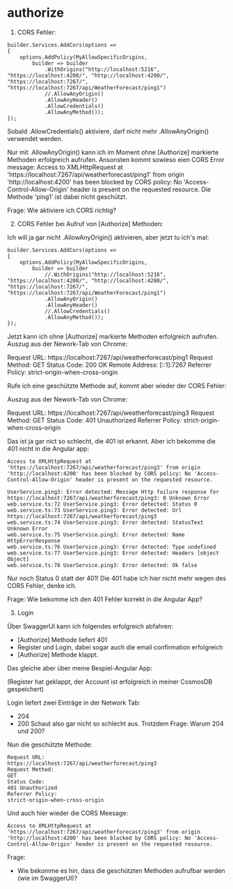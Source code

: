 # authorize

1. CORS Fehler:

```
builder.Services.AddCors(options =>
{
    options.AddPolicy(MyAllowSpecificOrigins,
        builder => builder
            .WithOrigins("http://localhost:5216", "https://localhost:4200/", "http://localhost:4200/", "https://localhost:7267/", "https://localhost:7267/api/WeatherForecast/ping1")
            //.AllowAnyOrigin()
            .AllowAnyHeader()
            .AllowCredentials()
            .AllowAnyMethod());
});
```

Sobald .AllowCredentials() aktiviere, darf nicht mehr .AllowAnyOrigin() verwendet werden.

Nur mit .AllowAnyOrigin() kann ich im Moment ohne [Authorize] markierte Methoden erfolgreich aufrufen.
Ansonsten kommt sowieso eien CORS Error message:
Access to XMLHttpRequest at 'https://localhost:7267/api/weatherforecast/ping1' from origin 'http://localhost:4200' has been blocked by CORS policy: No 'Access-Control-Allow-Origin' header is present on the requested resource.
Die Methode 'ping1' ist dabei nicht geschützt.

Frage: Wie aktiviere ich CORS richtig?

2. CORS Fehler bei Aufruf von [Authorize] Methoden:

Ich will ja gar nicht .AllowAnyOrigin() aktivieren, aber jetzt tu ich's mal:

```
builder.Services.AddCors(options =>
{
    options.AddPolicy(MyAllowSpecificOrigins,
        builder => builder
            //.WithOrigins("http://localhost:5216", "https://localhost:4200/", "http://localhost:4200/", "https://localhost:7267/", "https://localhost:7267/api/WeatherForecast/ping1")
            .AllowAnyOrigin()
            .AllowAnyHeader()
            //.AllowCredentials()
            .AllowAnyMethod());
});
```

Jetzt kann ich ohne [Authorize] markierte Methoden erfolgreich aufrufen.
Auszug aus der Nework-Tab von Chrome:

Request URL:
https://localhost:7267/api/weatherforecast/ping1
Request Method:
GET
Status Code:
200 OK
Remote Address:
[::1]:7267
Referrer Policy:
strict-origin-when-cross-origin

Rufe ich eine geschützte Methode auf, kommt aber wieder der CORS Fehler:

Auszug aus der Nework-Tab von Chrome:

Request URL:
https://localhost:7267/api/weatherforecast/ping3
Request Method:
GET
Status Code:
401 Unauthorized
Referrer Policy:
strict-origin-when-cross-origin

Das ist ja gar nict so schlecht, die 401 ist erkannt.
Aber ich bekomme die 401 nicht in die Angular app:

```
Access to XMLHttpRequest at 'https://localhost:7267/api/weatherforecast/ping3' from origin 'http://localhost:4200' has been blocked by CORS policy: No 'Access-Control-Allow-Origin' header is present on the requested resource.

UserService.ping3: Error detected: Message Http failure response for https://localhost:7267/api/weatherforecast/ping3: 0 Unknown Error
web.service.ts:72 UserService.ping3: Error detected: Status 0
web.service.ts:73 UserService.ping3: Error detected: Url https://localhost:7267/api/weatherforecast/ping3
web.service.ts:74 UserService.ping3: Error detected: StatusText Unknown Error
web.service.ts:75 UserService.ping3: Error detected: Name HttpErrorResponse
web.service.ts:76 UserService.ping3: Error detected: Type undefined
web.service.ts:77 UserService.ping3: Error detected: Headers [object Object]
web.service.ts:78 UserService.ping3: Error detected: Ok false
```

Nur noch Status 0 statt der 401!
Die 401 habe ich hier nicht mehr wegen des CORS Fehler, denke ich.

Frage: Wie bekomme ich den 401 Fehler korrekt in die Angular App?

3. Login

Über SwaggerUI kann ich folgendes erfolgreich abfahren:
- [Authorize] Methode liefert 401
- Register und Login, dabei sogar auch die email confirmation erfolgreich
- [Authorize] Methode klappt.

Das gleiche aber über meine Bespiel-Angular App:

(Register hat geklappt, der Account ist erfolgreich in meiner CosmosDB gespeichert)

Login liefert zwei Einträge in der Network Tab:
- 204
- 200
Schaut also gar nicht so schlecht aus.
Trotzdem Frage: Warum 204 und 200?

Nun die geschützte Methode:

```
Request URL:
https://localhost:7267/api/weatherforecast/ping3
Request Method:
GET
Status Code:
401 Unauthorized
Referrer Policy:
strict-origin-when-cross-origin
```

Und auch hier wieder die CORS Meesage:

```
Access to XMLHttpRequest at 'https://localhost:7267/api/weatherforecast/ping3' from origin 'http://localhost:4200' has been blocked by CORS policy: No 'Access-Control-Allow-Origin' header is present on the requested resource.
```

Frage: 
- Wie bekomme es hin, dass die geschützten Methoden aufrufbar werden (wie im SwaggerUI)?






